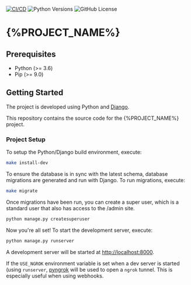 [![CI/CD](https://github.com/{%PROJECT_GITHUB_USER%}/{%PROJECT_ID%}/workflows/CI/CD/badge.svg)](https://github.com/{%PROJECT_GITHUB_USER%}/{%PROJECT_ID%}/actions?query=workflow%3ACI%2FCD)
![Python Versions](https://img.shields.io/badge/python-%203.6%20|%203.7%20|%203.8%20|%203.9%20|%203.10%20-blue)
![GitHub License](https://img.shields.io/github/license/{%PROJECT_GITHUB_USER%}/{%PROJECT_ID%})

# {%PROJECT_NAME%}

## Prerequisites

- Python (>= 3.6)
- Pip (>= 9.0)

## Getting Started
The project is developed using Python and [Django](https://www.djangoproject.com).

This repository contains the source code for the {%PROJECT_NAME%} project.

### Project Setup
To setup the Python/Django build environment, execute:

```sh
make install-dev
```

To ensure the database is in sync with the latest schema, database migrations are generated and run with Django. To run migrations, execute:

```sh
make migrate
```

Once migrations have been run, you can create a super user, which is a standard user that also has access to the /admin site.

```sh
python manage.py createsuperuser
```

Now you're all set! To start the development server, execute:

```sh
python manage.py runserver
```

A development server will be started at <http://localhost:8000>.

If the `USE_NGROK` environment variable is set when a dev server is started (using `runserver`, [pyngrok](https://github.com/alexdlaird/pyngrok)
will be used to open a `ngrok` tunnel. This is especially useful when using webhooks.
